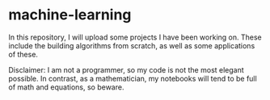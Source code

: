 # machine-learning
In this repository, I will upload some projects I have been working on. These include the building algorithms from scratch, as well as some applications of these.

Disclaimer: I am not a programmer, so my code is not the most elegant possible. In contrast, as a mathematician, my notebooks will tend to be full of math and equations, so beware.
